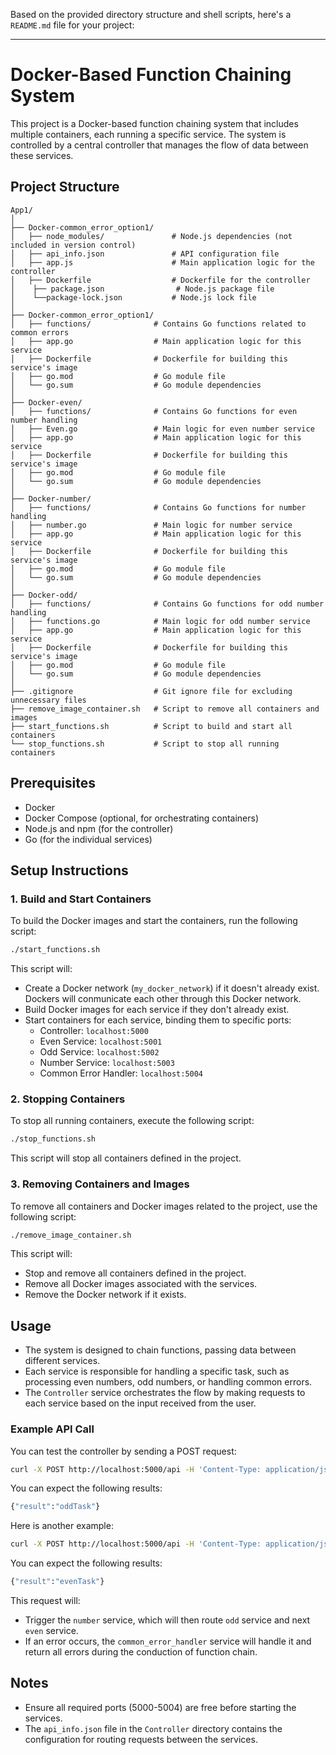 Based on the provided directory structure and shell scripts, here's a `README.md` file for your project:

---

# Docker-Based Function Chaining System

This project is a Docker-based function chaining system that includes multiple containers, each running a specific service. The system is controlled by a central controller that manages the flow of data between these services.

## Project Structure

```
App1/
│
├── Docker-common_error_option1/
│   ├── node_modules/               # Node.js dependencies (not included in version control)
│   ├── api_info.json               # API configuration file
│   ├── app.js                      # Main application logic for the controller
│   ├── Dockerfile                  # Dockerfile for the controller
│    ├── package.json                # Node.js package file
│    └──package-lock.json           # Node.js lock file
│
├── Docker-common_error_option1/
│   ├── functions/              # Contains Go functions related to common errors
│   ├── app.go                  # Main application logic for this service
│   ├── Dockerfile              # Dockerfile for building this service's image
│   ├── go.mod                  # Go module file
│   └── go.sum                  # Go module dependencies
│
├── Docker-even/
│   ├── functions/              # Contains Go functions for even number handling
│   ├── Even.go                 # Main logic for even number service
│   ├── app.go                  # Main application logic for this service
│   ├── Dockerfile              # Dockerfile for building this service's image
│   ├── go.mod                  # Go module file
│   └── go.sum                  # Go module dependencies
│
├── Docker-number/
│   ├── functions/              # Contains Go functions for number handling
│   ├── number.go               # Main logic for number service
│   ├── app.go                  # Main application logic for this service
│   ├── Dockerfile              # Dockerfile for building this service's image
│   ├── go.mod                  # Go module file
│   └── go.sum                  # Go module dependencies
│
├── Docker-odd/
│   ├── functions/              # Contains Go functions for odd number handling
│   ├── functions.go            # Main logic for odd number service
│   ├── app.go                  # Main application logic for this service
│   ├── Dockerfile              # Dockerfile for building this service's image
│   ├── go.mod                  # Go module file
│   └── go.sum                  # Go module dependencies
│
├── .gitignore                  # Git ignore file for excluding unnecessary files
├── remove_image_container.sh   # Script to remove all containers and images
├── start_functions.sh          # Script to build and start all containers
└── stop_functions.sh           # Script to stop all running containers
```

## Prerequisites

- Docker
- Docker Compose (optional, for orchestrating containers)
- Node.js and npm (for the controller)
- Go (for the individual services)

## Setup Instructions

### 1. Build and Start Containers

To build the Docker images and start the containers, run the following script:

```bash
./start_functions.sh
```

This script will:
- Create a Docker network (`my_docker_network`) if it doesn't already exist. Dockers will conmunicate each other through this Docker network.
- Build Docker images for each service if they don't already exist.
- Start containers for each service, binding them to specific ports:
  - Controller: `localhost:5000`
  - Even Service: `localhost:5001`
  - Odd Service: `localhost:5002`
  - Number Service: `localhost:5003`
  - Common Error Handler: `localhost:5004`

### 2. Stopping Containers

To stop all running containers, execute the following script:

```bash
./stop_functions.sh
```

This script will stop all containers defined in the project.

### 3. Removing Containers and Images

To remove all containers and Docker images related to the project, use the following script:

```bash
./remove_image_container.sh
```

This script will:
- Stop and remove all containers defined in the project.
- Remove all Docker images associated with the services.
- Remove the Docker network if it exists.

## Usage

- The system is designed to chain functions, passing data between different services.
- Each service is responsible for handling a specific task, such as processing even numbers, odd numbers, or handling common errors.
- The `Controller` service orchestrates the flow by making requests to each service based on the input received from the user.

### Example API Call

You can test the controller by sending a POST request:

```bash
curl -X POST http://localhost:5000/api -H 'Content-Type: application/json' -d '{"root":"{\"Number\":\"2123214\"}"}'
```

You can expect the following results:
```bash
{"result":"oddTask"}
```

Here is another example:

```bash
curl -X POST http://localhost:5000/api -H 'Content-Type: application/json' -d '{"root":"{\"Number\":\"2123215\"}"}'
```

You can expect the following results:
```bash
{"result":"evenTask"}
```

This request will:
- Trigger the `number` service, which will then route `odd` service and next `even` service.
- If an error occurs, the `common_error_handler` service will handle it and return all errors during the conduction of function chain.

## Notes

- Ensure all required ports (5000-5004) are free before starting the services.
- The `api_info.json` file in the `Controller` directory contains the configuration for routing requests between the services.
